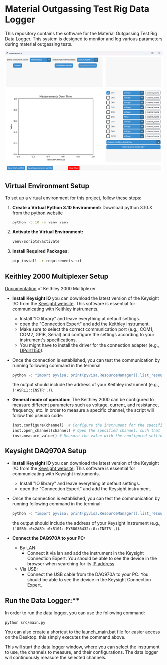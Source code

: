 # Material Outgassing Test Rig Data Logger

This repository contains the software for the Material Outgassing Test Rig Data Logger. This system is designed to monitor and log various parameters during material outgassing tests.

![Material Outgassing Test Rig](images/overview.png)

## Virtual Environment Setup

To set up a virtual environment for this project, follow these steps:

1. **Create a Virtual Python 3.10 Environment:**
   Download python 3.10.X from the [python website](https://www.python.org/downloads/windows/)

   ```sh
   python -3.10 -m venv venv
   ```

2. **Activate the Virtual Environment:**
  
    ```sh
    venv\Scripts\activate
    ```

3. **Install Required Packages:**

   ```sh
   pip install -r requirements.txt
   ```

## Keithley 2000 Multiplexer Setup

[Documentation](https://www.tek.com/en/search?keywords=2000&facets=_templatename%3dmanual&sort=desc) of Keithley 2000 Multiplexer

* **Install Keysight IO** you can download the latest version of the Keysight I/O from the [Keysight website](https://www.keysight.com/us/en/lib/software-detail/computer-software/io-libraries-suite-downloads-2175637.html). This software is essential for communicating with Keithley instruments.
  * Install "IO library" and leave everything at default settings.
  * open the "Connection Expert" and add the Keithley instrument.
  * Make sure to select the correct communication port (e.g., COM1, COM2, GPIB, Serial) and configure the settings according to your instrument's specifications.
  * You might have to install the driver for the connection adapter (e.g., [UPort1150](https://www.moxa.com/en/products/industrial-edge-connectivity/usb-to-serial-converters-usb-hubs/usb-to-serial-converters/uport-1100-series#resources)).
* Once the connection is established, you can test the communication by running following command in the terminal:
  
    ```sh
    python -c "import pyvisa; print(pyvisa.ResourceManager().list_resources())"
    ```

    the output should include the address of your Keithley instrument (e.g., `('ASRL1::INSTR',)`).

* **General mode of operation:**
  The Keithley 2000 can be configured to measure different parameters such as voltage, current, and resistance, frequency, etc. In order to measure a specific channel, the script will follow this pseudo code:

   ```python
   inst.configure(channel)  # Configure the instrument for the specified channel
   inst.open_channel(channel) # Open the specified channel, such that the instrument is ready to measure
   inst.measure_value() # Measure the value with the configured settings
   ```

## Keysight DAQ970A Setup

* **Install Keysight IO** you can download the latest version of the Keysight I/O from the [Keysight website](https://www.keysight.com/us/en/lib/software-detail/computer-software/io-libraries-suite-downloads-2175637.html). This software is essential for communicating with Keysight instruments.
  * Install "IO library" and leave everything at default settings.
  * open the "Connection Expert" and add the Keysight instrument.
* Once the connection is established, you can test the communication by running following command in the terminal:
  
    ```sh
    python -c "import pyvisa; print(pyvisa.ResourceManager().list_resources())"
    ```

    the output should include the address of your Keysight instrument (e.g., `('USB0::0x2A8D::0x5101::MY58036432::0::INSTR',)`).

* **Connect the DAQ970A to your PC:**
  * By LAN:
    * Connect it via lan and add the instrument in the Keysight Connection Expert. You should be able to see the device in the browser when searching for its [IP address](http://172.16.10.196/Index.asp)
  * Via USB:
    * Connect the USB cable from the DAQ970A to your PC. You should be able to see the device in the Keysight Connection Expert.

<!-- Download the latest python driver for the Keysight DAQ970A from the [Keysight website](https://www.keysight.com/us/en/lib/software-detail/driver/daq970-data-acquisition-system-python-instrument-drivers.html). This driver is essential for communicating with the Keysight DAQ970A instrument.

Connect it via lan and add the instrument in the Keysight Connection Expert.
You should be able to see the device in the browser when searching for its [IP address](http://172.16.10.196/Index.asp)

[Python Programming Example](https://docs.keysight.com/kkbopen/programming-example-how-to-use-external-data-logger-elog-with-python-programming-620698733.html) -->

## Run the Data Logger:**

In order to run the data logger, you can use the following command:

```sh
python src/main.py
```

You can also create a shortcut to the launch_main.bat file for easier access on the Desktop. this simply executes the command above.

This will start the data logger window, where you can select the instrument to use, the channels to measure, and their configurations. The data logger will continuously measure the selected channels.
